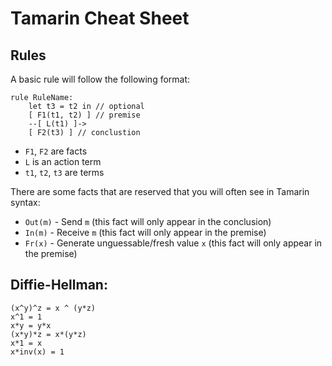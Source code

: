 # Tamarin Cheat Sheet

## Rules
A basic rule will follow the following format:

```tamarin
rule RuleName:
    let t3 = t2 in // optional
    [ F1(t1, t2) ] // premise
    --[ L(t1) ]->
    [ F2(t3) ] // conclustion
```

- `F1`, `F2` are facts
- `L` is an action term
- `t1`, `t2`, `t3` are terms


There are some facts that are reserved that you will often see in Tamarin syntax:
- `Out(m)` - Send `m` (this fact will only appear in the conclusion)
- `In(m)` - Receive `m` (this fact will only appear in the premise)
- `Fr(x)` - Generate unguessable/fresh value `x` (this fact will only appear in the premise)


## Diffie-Hellman:
```tamarin
(x^y)^z = x ^ (y*z)
x^1 = 1
x*y = y*x
(x*y)*z = x*(y*z)
x*1 = x
x*inv(x) = 1
```